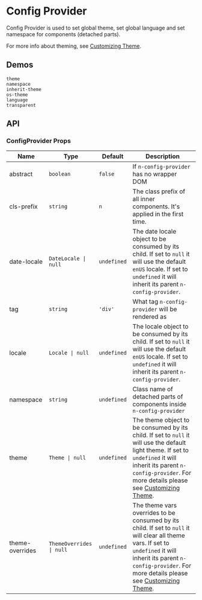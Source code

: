 # Config Provider

Config Provider is used to set global theme, set global language and set namespace for components (detached parts).

For more info about theming, see [Customizing Theme](../docs/customize-theme).

## Demos

```demo
theme
namespace
inherit-theme
os-theme
language
transparent
```

## API

### ConfigProvider Props

| Name | Type | Default | Description |
| --- | --- | --- | --- |
| abstract | `boolean` | `false` | If `n-config-provider` has no wrapper DOM |
| cls-prefix | `string` | `n` | The class prefix of all inner components. It's applied in the first time. |
| date-locale | `DateLocale \| null` | `undefined` | The date locale object to be consumed by its child. If set to `null` it will use the default `enUS` locale. If set to `undefined` it will inherit its parent `n-config-provider`. |
| tag | `string` | `'div'` | What tag `n-config-provider` will be rendered as |
| locale | `Locale \| null` | `undefined` | The locale object to be consumed by its child. If set to `null` it will use the default `enUS` locale. If set to `undefined` it will inherit its parent `n-config-provider`. |
| namespace | `string` | `undefined` | Class name of detached parts of components inside `n-config-provider` |
| theme | `Theme \| null` | `undefined` | The theme object to be consumed by its child. If set to `null` it will use the default light theme. If set to `undefined` it will inherit its parent `n-config-provider`. For more details please see [Customizing Theme](../docs/customize-theme). |
| theme-overrides | `ThemeOverrides \| null` | `undefined` | The theme vars overrides to be consumed by its child. If set to `null` it will clear all theme vars. If set to `undefined` it will inherit its parent `n-config-provider`. For more details please see [Customizing Theme](../docs/customize-theme). |

